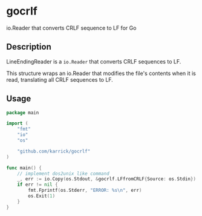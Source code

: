 # gocrlf

io.Reader that converts CRLF sequence to LF for Go 

## Description

LineEndingReader is a `io.Reader` that converts CRLF sequences to LF.

This structure wraps an io.Reader that modifies the file's contents
when it is read, translating all CRLF sequences to LF.

## Usage

```Go
package main

import (
	"fmt"
	"io"
	"os"

	"github.com/karrick/gocrlf"
)

func main() {
	// implement dos2unix like command
	_, err := io.Copy(os.Stdout, &gocrlf.LFfromCRLF{Source: os.Stdin})
	if err != nil {
		fmt.Fprintf(os.Stderr, "ERROR: %s\n", err)
		os.Exit(1)
	}
}
```
